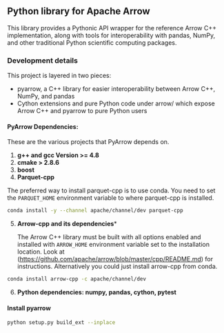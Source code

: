 <!---
  Licensed under the Apache License, Version 2.0 (the "License");
  you may not use this file except in compliance with the License.
  You may obtain a copy of the License at

   http://www.apache.org/licenses/LICENSE-2.0

  Unless required by applicable law or agreed to in writing, software
  distributed under the License is distributed on an "AS IS" BASIS,
  WITHOUT WARRANTIES OR CONDITIONS OF ANY KIND, either express or implied.
  See the License for the specific language governing permissions and
  limitations under the License. See accompanying LICENSE file.
-->

## Python library for Apache Arrow

This library provides a Pythonic API wrapper for the reference Arrow C++
implementation, along with tools for interoperability with pandas, NumPy, and
other traditional Python scientific computing packages.

### Development details

This project is layered in two pieces:

* pyarrow, a C++ library for easier interoperability between Arrow C++, NumPy,
  and pandas
* Cython extensions and pure Python code under arrow/ which expose Arrow C++
  and pyarrow to pure Python users

#### PyArrow Dependencies:
These are the various projects that PyArrow depends on.

1. **g++ and gcc Version >= 4.8**
2. **cmake > 2.8.6**
3. **boost**
4. **Parquet-cpp**

  The preferred way to install parquet-cpp is to use conda.
  You need to set the ``PARQUET_HOME`` environment variable to where parquet-cpp is installed.
  ```bash
  conda install -y --channel apache/channel/dev parquet-cpp
  ```
5. **Arrow-cpp and its dependencies***

   The Arrow C++ library must be built with all options enabled and installed with ``ARROW_HOME`` environment variable set to
   the installation location. Look at (https://github.com/apache/arrow/blob/master/cpp/README.md) for
   instructions. Alternatively you could just install arrow-cpp
   from conda.
  ```bash
  conda install arrow-cpp -c apache/channel/dev
  ```
6. **Python dependencies: numpy, pandas, cython, pytest**

#### Install pyarrow
  ```bash
  python setup.py build_ext --inplace
  ```
